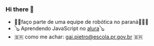 ### Hi there 👋

- 🤖🤖faço parte de uma equipe de robótica no paraná🤖🤖🤖
- 🪕 Aprendendo JavaScript no [alura](https://www.alura.com.br/)🪕
- 🇧🇷 como me achar: gai.pietro@escola.pr.gov.br 🇧🇷
[](https://media1.tenor.com/m/2N5GDoyNGOoAAAAC/dancing-emoji.gif)
